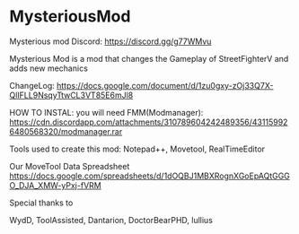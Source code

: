 # MysteriousMod
Mysterious mod Discord: https://discord.gg/g77WMvu

Mysterious Mod is a mod that changes the Gameplay of StreetFighterV and adds new mechanics

ChangeLog: https://docs.google.com/document/d/1zu0gxy-zOj33Q7X-QlIFLL9NsqyTtwCL3VT85E6mJl8

HOW TO INSTAL:
you will need FMM(Modmanager): https://cdn.discordapp.com/attachments/310789604242489356/431159926480568320/modmanager.rar 








Tools used to create this mod:
Notepad++,
Movetool,
RealTimeEditor

Our MoveTool Data Spreadsheet https://docs.google.com/spreadsheets/d/1dOQBJ1MBXRognXGoEpAQtGGGO_DJA_XMW-yPxj-fVRM





Special thanks to

WydD,
ToolAssisted,
Dantarion,
DoctorBearPHD,
lullius
